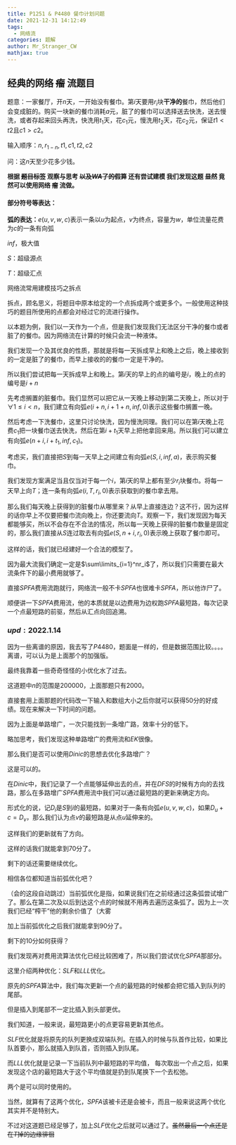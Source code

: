 ```yaml
---
title: P1251 & P4480 餐巾计划问题
date: 2021-12-31 14:12:49
tags:
  - 网络流
categories: 题解
author: Mr_Stranger_CW
mathjax: true
---
```


## 经典的网络 ~~瘤~~ 流题目

题意：一家餐厅，开$n$天，一开始没有餐巾。第$i$天要用$r_i$块**干净的**餐巾，然后他们会变成脏的。购买一块新的餐巾消耗$a$元，脏了的餐巾可以选择送去快洗，送去慢洗，或者存起来回头再洗，快洗用$t_1$天，花$c_1$元，慢洗用$t_2$天，花$c_2$元，保证$t1<t2$且$c1>c2$。

输入顺序：$n,r_{1-n},t1,c1,t2,c2$

问：这$n$天至少花多少钱。

**根据 ~~题目标签~~ 观察与思考 ~~以及$WA$了的假算~~ 还有尝试建模 我们发现这题 ~~显然~~ 竟然可以使用网络 ~~瘤~~ 流做。**
 
 #### 部分符号等表达：
 
**弧的表达：**$e(u,v,w,c)$表示一条以$u$为起点，$v$为终点，容量为$w$，单位流量花费为$c$的一条有向弧

$inf$，极大值

$S$：超级源点

$T$：超级汇点

网络流常用建模技巧之拆点

拆点，顾名思义，将题目中原本给定的一个点拆成两个或更多个。一般使用这种技巧的题目所使用的点都会对经过它的流进行操作。

以本题为例，我们以一天作为一个点，但是我们发现我们无法区分干净的餐巾或者脏了的餐巾。因为网络流在计算的时候只会流一种液体。

我们发现一个及其优良的性质，那就是将每一天拆成早上和晚上之后，晚上接收到的一定是脏了的餐巾，而早上接收的的餐巾一定是干净的。

所以我们尝试把每一天拆成早上和晚上。第$i$天的早上的点的编号是$i$，晚上的点的编号是$i+n$

先考虑搁置的脏餐巾。我们显然可以把它从一天晚上移动到第二天晚上，所以对于$\forall 1\leq i<n$，我们建立有向弧$e(i+n,i+1+n,inf,0)$表示这些餐巾搁置一晚。

然后考虑一下洗餐巾，这里只讨论快洗，因为慢洗同理。我们可以在第$i$天晚上花费$c_1$把一块餐巾送去快洗，然后在第$i+t_1$天早上把他拿回来用。所以我们可以建立有向弧$e(n+i,i+t_1,inf,c_1)$。

考虑买，我们直接把$S$到每一天早上之间建立有向弧$e(S,i,inf,a)$，表示购买餐巾。

我们发现方案满足当且仅当对于每一个$i$，第$i$天的早上都有至少$r_i$块餐巾。将每一天早上向$T$；连一条有向弧$e(i,T,r_i,0)$表示获取到的餐巾拿去用。

那么我们每天晚上获得到的脏餐巾从哪里来？从早上直接连边？这不行，因为这样的话你早上不仅要把餐巾流向晚上，你还要流向$T$。观察一下，我们发现因为每天都能够买，所以不会存在不合法的情况，所以每一天晚上获得的脏餐巾数量是固定的，那么我们直接从$S$连过取去有向弧$e(S,n+i,r_i,0)$表示晚上获取了餐巾即可。

这样的话，我们就已经建好一个合法的模型了。

因为最大流我们确定一定是$\sum\limits_{i=1}^nr_i$了，所以我们只需要在最大流条件下的最小费用就够了。

直接$SPFA$费用流跑就行，网络流一般不卡$SPFA$也很难卡$SPFA$，所以他诈尸了。

顺便讲一下$SPFA$费用流，他的本质就是以边费用为边权跑$SPFA$最短路，每次记录一个点最短路的前驱，然后从汇点向回追溯。

### $upd:2022.1.14$
因为一些离谱的原因，我去写了$P4480$，题面是一样的，但是数据范围比较。。。。离谱，可以认为是上面那个的加强版。

最终我靠着一些奇奇怪怪的小优化水了过去。

这道题中$n$的范围是$200000$，上面那题只有$2000$。

直接套用上面那题的代码改一下输入和数组大小之后你就可以获得$50$分的好成绩。现在来解决一下时间的问题。

因为上面是单路增广，一次只能找到一条增广路，效率十分的低下。

略加思考，我们发现这种单路增广的费用流和$EK$很像。

那么我们是否可以使用$Dinic$的思想去优化多路增广？

这是可以的。

在$Dinic$中，我们记录了一个点能够延伸出去的点，并在$DFS$的时候有方向的去找路，那么在多路增广$SPFA$费用流中我们可以通过最短路的更新来确定方向。

形式化的说，记$D_i$是$S$到$i$的最短路，如果对于一条有向弧$e(u,v,w,c)$，如果$D_u+c=D_v$，那么我们认为点$v$的最短路是从点$u$延伸来的。

这样我们的更新就有了方向。

这样的话我们就能拿到$70$分了。

剩下的话还需要继续优化。

相信各位都知道当前弧优化吧？

（会的这段自动跳过）当前弧优化是指，如果说我们在之前经通过这条弧尝试增广了。那么在第二次及以后到达这个点的时候就不用再去遍历这条弧了。因为上一次我们已经“榨干”他的剩余价值了（大雾

加上当前弧优化之后我们就能拿到$90$分了。

剩下的$10$分如何获得？

我们发现再对费用流算法优化已经比较困难了，所以我们尝试优化$SPFA$那部分。

这里介绍两种优化：$SLF$和$LLL$优化。

原先的$SPFA$算法中，我们每次更新一个点的最短路的时候都会把它插入到队列的尾部。

但是插入到尾部不一定比插入到头部更优。

我们知道，一般来说，最短路更小的点更容易更新其他点。

$SLF$优化就是将原先的队列更换成双端队列。在插入的时候与队首作比较，如果比队首要小，那么就插入到队首，否则插入到队尾。

而$LLL$优化就是记录一下当前队列中最短路的平均值，
每次取出一个点之后，如果发现这个店的最短路大于这个平均值就是扔到队尾换下一个去松弛。

两个是可以同时使用的。

当然，就算有了这两个优化，$SPFA$该被卡还是会被卡，而且一般来说这两个优化其实并不是特别大。

不过对这道题已经足够了，加上$SLF$优化之后就可以通过了。~~虽然最后一个点还是在$T$掉的边缘徘徊~~